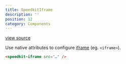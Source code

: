 ```yaml
---
title: SpeedkitIframe
description: ''
position: 12
category: Components
---
```


[view source](https://github.com/GrabarzUndPartner/nuxt-speedkit/blob/main/lib/components/SpeedkitIframe.vue)

Use native attributes to configure [iframe](https://www.w3schools.com/tags/tag_iframe.asp) (eg. `<iframe>`).

```html
<speedkit-iframe src="…" />
```

